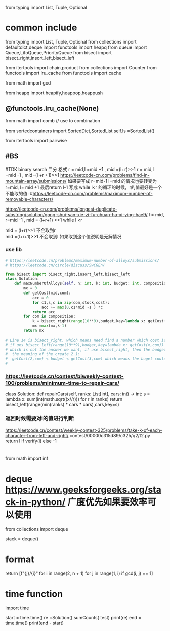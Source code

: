 from typing import List, Tuple, Optional
# common include
from typing import List, Tuple, Optional
from collections import defaultdict,deque
import functools
import heapq
from queue import Queue,LifoQueue,PriorityQueue
from bisect import bisect_right,insort_left,bisect_left

from itertools import chain,product
from collections import Counter
from functools import lru_cache
from functools import cache

from math import gcd

from heapq import heapify,heappop,heappush 

##  @functools.lru_cache(None) 

from math import comb // use to combination

from sortedcontainers import SortedDict,SortedList
self.ls =SortedList()


from itertools import pairwise


## #BS
#TDK binary search 二分 格式
r = mid,l =mid +1 , mid =(l+r)>>1
r = mid,l =mid -1 , mid=(l +r +1)>>1
https://leetcode-cn.com/problems/find-in-mountain-array/submissions/
如果要写成
r=mid-1 l=mid 的情况也要转变为 r=mid, l= mid +1  最后return l-1
写成 while l<r 的循环的时候，r的值最好是一个不能取的值:  #https://leetcode-cn.com/problems/maximum-number-of-removable-characters/

https://leetcode-cn.com/problems/longest-duplicate-substring/solution/gong-shui-san-xie-zi-fu-chuan-ha-xi-ying-hae9/
l = mid, r=mid -1  , mid = (l+r+1) >>1  while l <r  

mid = (l+r)>>1 不会取到r  
mid =(l+r+1)>>1 不会取到l  如果取到这个值说明是无解情况

### use lib
``` python
# https://leetcode.cn/problems/maximum-number-of-alloys/submissions/
# https://leetcode.cn/circle/discuss/SwCGEn/

from bisect import bisect_right,insort_left,bisect_left
class Solution:
    def maxNumberOfAlloys(self, n: int, k: int, budget: int, composition: List[List[int]], stock: List[int], cost: List[int]) -> int:
        mx = 0 
        def getCost(mid,com):
            acc = 0
            for c1,s,c in zip(com,stock,cost):
                acc += max(0,c1*mid -s ) *c
            return acc
        for com in composition:
            k = bisect_right(range(10**9),budget,key=lambda x: getCost(x,com)) # line 14
            mx =max(mx,k-1)
        return mx
    
# Line 14 is bisect_right, which means need find a number which cost is more than buget,
# if ues bisect_left(range(10**9),budget,key=lambda x: getCost(x,com)) if budget could create 2.1 item, then the k will be 3, it budget could afford 3 item, then the k is 3 also 
# which is not the answer we want, if use bisect_right, then the budget could create 2.1, then k is 3, if the budget could create 3, then k is 4 , then we could use -1 to get the real k value
#  the meaning of the create 2.1:
#  getCost(2,com) < budget < getCost(3,com) which means the buget could more than afford 2 item but less than 3.
#  
``` 

### https://leetcode.cn/contest/biweekly-contest-100/problems/minimum-time-to-repair-cars/
class Solution:
    def repairCars(self, ranks: List[int], cars: int) -> int:
        s = lambda x: sum(int(math.sqrt((x//r))) for r in ranks)
        return bisect_left(range(min(ranks) * cars * cars),cars,key=s)


### 返回时候需要对l的值进行判断
https://leetcode.cn/contest/weekly-contest-325/problems/take-k-of-each-character-from-left-and-right/
contest/00000c315d89/c325/q2/t2.py  
        return l if verify(l) else -1
#

from math import inf

# deque  https://www.geeksforgeeks.org/stack-in-python/   广度优先如果要效率可以使用
from collections import deque
 
stack = deque()

# format 
return [f"{j}/{i}" for i in range(2, n + 1) for j in range(1, i) if gcd(i, j) == 1]


# time function 

import time

start = time.time()
re =Solution().sumCounts( test)
print(re)
end = time.time()
print(end - start)
